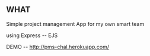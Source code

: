 ## WHAT

Simple project management App for my own smart team


using Express -- EJS 

DEMO -- http://pms-chal.herokuapp.com/
